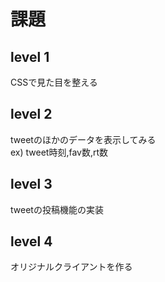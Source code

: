 # 課題
## level 1
CSSで見た目を整える
## level 2
tweetのほかのデータを表示してみる   
ex) tweet時刻,fav数,rt数
## level 3
tweetの投稿機能の実装
## level 4
オリジナルクライアントを作る
